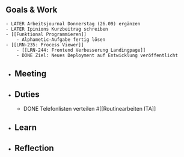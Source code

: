 ## Goals & Work
	- LATER Arbeitsjournal Donnerstag (26.09) ergänzen
	- LATER Ipinions Kurzbeitrag schreiben
	- [[Funktional Programmieren]]
		- Alphametic-Aufgabe fertig lösen
	- [[LRN-235: Process Viewer]]
		- [[LRN-244: Frontend Verbesserung Landingpage]]
		- DONE Ziel: Neues Deployment auf Entwicklung veröffentlicht
- ## Meeting
- ## Duties
	- DONE Telefonlisten verteilen #[[Routinearbeiten ITA]]
- ## Learn
- ## Reflection
